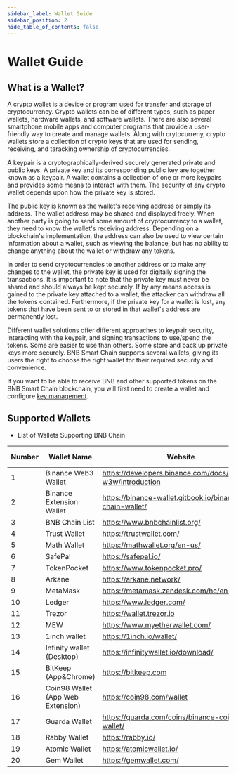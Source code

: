 ```yaml
---
sidebar_label: Wallet Guide
sidebar_position: 2
hide_table_of_contents: false
---
```

# Wallet Guide

## What is a Wallet?
A crypto wallet is a device or program used for transfer and storage of cryptocurrency. Crypto wallets can be of different types, such as paper wallets, hardware wallets, and software wallets. There are also several smartphone mobile apps and computer programs that provide a user-friendly way to create and manage wallets. Along with crytocurreny, crypto wallets store a collection of crypto keys that are used for sending, receiving, and taracking ownership of cryptocurrencies.

A keypair is a cryptographically-derived securely generated private and public keys. A private key and its corresponding public key are together known as a keypair. A wallet contains a collection of one or more keypairs and provides some means to interact with them. The security of any crypto wallet depends upon how the private key is stored.

The public key is known as the wallet's receiving address or simply its address. The wallet address may be shared and displayed freely. When another party is going to send some amount of cryptocurrency to a wallet, they need to know the wallet's receiving address. Depending on a blockchain's implementation, the address can also be used to view certain information about a wallet, such as viewing the balance, but has no ability to change anything about the wallet or withdraw any tokens.

In order to send cryptocurrencies to another address or to make any changes to the wallet, the private key is used for digitally signing the transactions. It is important to note that the private key must never be shared and should always be kept securely. If by any means access is gained to the private key attached to a wallet, the attacker can withdraw all the tokens contained. Furthermore, if the private key for a wallet is lost, any tokens that have been sent to or stored in that wallet's address are permanently lost.

Different wallet solutions offer different approaches to keypair security, interacting with the keypair, and signing transactions to use/spend the tokens. Some are easier to use than others. Some store and back up private keys more securely. BNB Smart Chain supports several wallets, giving its users the right to choose the right wallet for their required security and convenience.

If you want to be able to receive BNB and other supported tokens on the BNB Smart Chain blockchain, you will first need to create a wallet and configure [key management](create-wallet.md).

## Supported Wallets 

* List of Wallets Supporting BNB Chain

| Number | Wallet Name              | Website | Staking Support|
|------ | ------------------- | ------------------------------ |-----|
|1      | Binance Web3 Wallet | https://developers.binance.com/docs/binance-w3w/introduction | No  |
|2      | Binance Extension Wallet | <https://binance-wallet.gitbook.io/binance-chain-wallet/> | Yes  |
|3      | BNB Chain List | <https://www.bnbchainlist.org/> | No |
|4      | Trust Wallet |<https://trustwallet.com/> | Yes   |
|5      | Math Wallet  |<https://mathwallet.org/en-us/>| Yes  |
|6      | SafePal      |<https://safepal.io/> | No  |
|7      | TokenPocket  |<https://www.tokenpocket.pro/> |  No  |
|8      | Arkane       |<https://arkane.network/>|No|
|9      | MetaMask     |<https://metamask.zendesk.com/hc/en-us>|No|
|10      | Ledger       |<https://www.ledger.com/>|Yes|
|11     | Trezor       |<https://wallet.trezor.io>|No|
|12     | MEW          |<https://www.myetherwallet.com/>|No|
|13     | 1inch wallet |<https://1inch.io/wallet/>|No|
|14     | Infinity wallet (Desktop)| <https://infinitywallet.io/download/> |No|
|15     | BitKeep (App&Chrome)|<https://bitkeep.com>|No|
|16     | Coin98 Wallet (App Web Extension)|<https://coin98.com/wallet>|No|
|17     | Guarda Wallet |<https://guarda.com/coins/binance-coin-wallet/>|No|
|18     | Rabby Wallet |<https://rabby.io/>|No|
|19     | Atomic Wallet | <https://atomicwallet.io/> | Yes |
|20     | Gem Wallet | <https://gemwallet.com/> | Yes |
